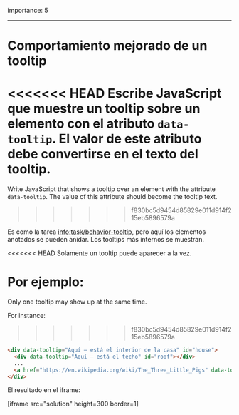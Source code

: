 importance: 5

---

# Comportamiento mejorado de un tooltip

<<<<<<< HEAD
Escribe JavaScript que muestre un tooltip sobre un elemento con el atributo `data-tooltip`. El valor de este atributo debe convertirse en el texto del tooltip.
=======
Write JavaScript that shows a tooltip over an element with the attribute `data-tooltip`. The value of this attribute should become the tooltip text.
>>>>>>> f830bc5d9454d85829e011d914f215eb5896579a

Es como la tarea <info:task/behavior-tooltip>, pero aquí los elementos anotados se pueden anidar. Los tooltips más internos se muestran.

<<<<<<< HEAD
Solamente un tooltip puede aparecer a la vez.

Por ejemplo:
=======
Only one tooltip may show up at the same time.

For instance:
>>>>>>> f830bc5d9454d85829e011d914f215eb5896579a

```html
<div data-tooltip="Aquí – está el interior de la casa" id="house">
  <div data-tooltip="Aquí – está el techo" id="roof"></div>
  ...
  <a href="https://en.wikipedia.org/wiki/The_Three_Little_Pigs" data-tooltip="Continúa leyendo…">Colócate sobre mi</a>
</div>
```

El resultado en el iframe:

[iframe src="solution" height=300 border=1]
